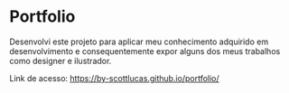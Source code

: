 # Portfolio

Desenvolvi este projeto para aplicar meu conhecimento adquirido em desenvolvimento e consequentemente expor alguns dos meus trabalhos como designer e ilustrador.

Link de acesso: https://by-scottlucas.github.io/portfolio/
